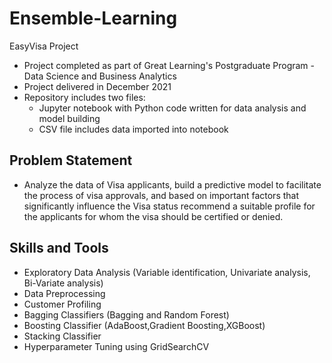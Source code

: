 # Ensemble-Learning
EasyVisa Project
- Project completed as part of Great Learning's Postgraduate Program - Data Science and Business Analytics
- Project delivered in December 2021
- Repository includes two files:
  - Jupyter notebook with Python code written for data analysis and model building
  - CSV file includes data imported into notebook
## Problem Statement
- Analyze the data of Visa applicants, build a predictive model to facilitate the process of visa approvals, and based on important factors that significantly influence the Visa status recommend a suitable profile for the applicants for whom the visa should be certified or denied.
## Skills and Tools
- Exploratory Data Analysis (Variable identification, Univariate analysis, Bi-Variate analysis)
- Data Preprocessing
- Customer Profiling
- Bagging Classifiers (Bagging and Random Forest)
- Boosting Classifier (AdaBoost,Gradient Boosting,XGBoost)
- Stacking Classifier
- Hyperparameter Tuning using GridSearchCV
